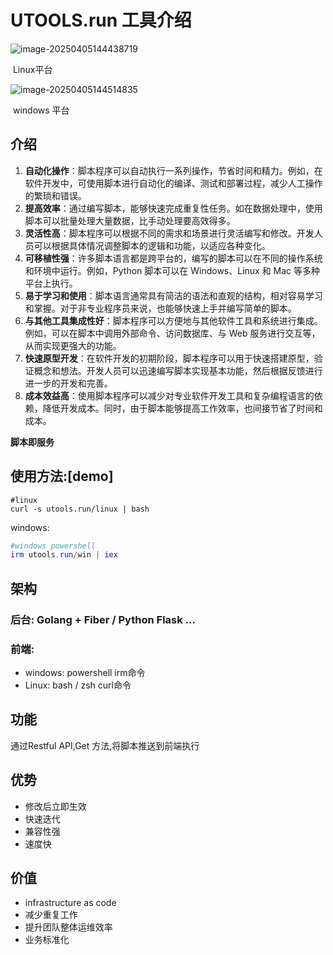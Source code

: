 # UTOOLS.run 工具介绍

![image-20250405144438719](C:\Users\sheng\AppData\Roaming\Typora\typora-user-images\image-20250405144438719.png)

​												Linux平台



![image-20250405144514835](C:\Users\sheng\AppData\Roaming\Typora\typora-user-images\image-20250405144514835.png)

​											windows 平台

## 介绍

1. **自动化操作**：脚本程序可以自动执行一系列操作，节省时间和精力。例如，在软件开发中，可使用脚本进行自动化的编译、测试和部署过程，减少人工操作的繁琐和错误。
2. **提高效率**：通过编写脚本，能够快速完成重复性任务。如在数据处理中，使用脚本可以批量处理大量数据，比手动处理要高效得多。
3. **灵活性高**：脚本程序可以根据不同的需求和场景进行灵活编写和修改。开发人员可以根据具体情况调整脚本的逻辑和功能，以适应各种变化。
4. **可移植性强**：许多脚本语言都是跨平台的，编写的脚本可以在不同的操作系统和环境中运行。例如，Python 脚本可以在 Windows、Linux 和 Mac 等多种平台上执行。
5. **易于学习和使用**：脚本语言通常具有简洁的语法和直观的结构，相对容易学习和掌握。对于非专业程序员来说，也能够快速上手并编写简单的脚本。
6. **与其他工具集成性好**：脚本程序可以方便地与其他软件工具和系统进行集成。例如，可以在脚本中调用外部命令、访问数据库、与 Web 服务进行交互等，从而实现更强大的功能。
7. **快速原型开发**：在软件开发的初期阶段，脚本程序可以用于快速搭建原型，验证概念和想法。开发人员可以迅速编写脚本实现基本功能，然后根据反馈进行进一步的开发和完善。
8. **成本效益高**：使用脚本程序可以减少对专业软件开发工具和复杂编程语言的依赖，降低开发成本。同时，由于脚本能够提高工作效率，也间接节省了时间和成本。

**脚本即服务**



## 使用方法:[demo]



~~~shell
#linux
curl -s utools.run/linux | bash
~~~

windows:

```powershell
#windows powershell
irm utools.run/win | iex
```

## 架构

### 后台: Golang + Fiber / Python Flask ...

### 前端:

-  windows: powershell irm命令
- Linux: bash / zsh curl命令

## 功能

通过Restful API,Get 方法,将脚本推送到前端执行

## 优势

- 修改后立即生效
- 快速迭代
- 兼容性强
- 速度快

## 价值

- infrastructure as code
- 减少重复工作
- 提升团队整体运维效率
- 业务标准化



